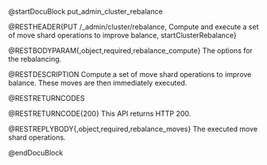 
@startDocuBlock put_admin_cluster_rebalance

@RESTHEADER{PUT /_admin/cluster/rebalance, Compute and execute a set of move shard operations to improve balance, startClusterRebalance}

@RESTBODYPARAM{,object,required,rebalance_compute}
The options for the rebalancing.

@RESTDESCRIPTION
Compute a set of move shard operations to improve balance.
These moves are then immediately executed.

@RESTRETURNCODES

@RESTRETURNCODE{200}
This API returns HTTP 200.

@RESTREPLYBODY{,object,required,rebalance_moves}
The executed move shard operations.

@endDocuBlock
